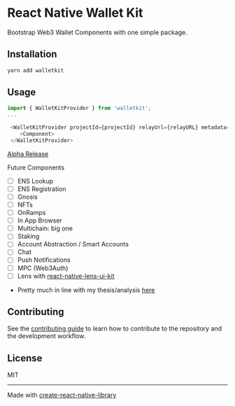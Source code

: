 # React Native Wallet Kit

Bootstrap Web3 Wallet Components with one simple package.

## Installation

```sh
yarn add walletkit
```

## Usage

```js
import { WalletKitProvider } from 'walletkit';
...

 <WalletKitProvider projectId={projectId} relayUrl={relayURL} metadata={metadata}>
    <Component>
 </WalletKitProvider>
```

[Alpha Release](https://github.com/crypblizz8/walletkit/issues/2)

Future Components

- [ ] ENS Lookup
- [ ] ENS Registration
- [ ] Gnosis
- [ ] NFTs
- [ ] OnRamps
- [ ] In App Browser
- [ ] Multichain: big one
- [ ] Staking
- [ ] Account Abstraction / Smart Accounts
- [ ] Chat
- [ ] Push Notifications
- [ ] MPC (Web3Auth)
- [ ] Lens with [react-native-lens-ui-kit](https://github.com/lens-protocol/react-native-lens-ui-kit/)
- Pretty much in line with my thesis/analysis [here](https://mirror.xyz/crypblizz.eth/3rUdZbcRdrcfONqoD4dNWujrOAB6VuG9GMSmoMjqdjk)

## Contributing

See the [contributing guide](CONTRIBUTING.md) to learn how to contribute to the repository and the development workflow.

## License

MIT

---

Made with [create-react-native-library](https://github.com/callstack/react-native-builder-bob)
